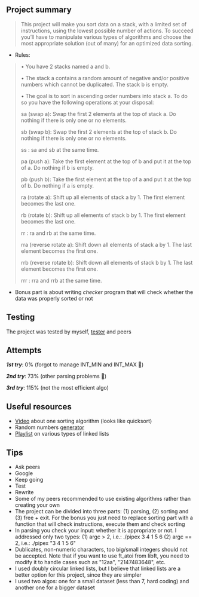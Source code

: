 ## **Project summary** 
> This project will make you sort data on a stack, with a limited set of instructions, using the lowest possible number of actions. To succeed you’ll have to manipulate various types of algorithms and choose the most appropriate solution (out of many) for an optimized data sorting.

* Rules:
>• You have 2 stacks named a and b.
>
>• The stack a contains a random amount of negative and/or positive numbers which cannot be duplicated. The stack b is empty.
>	
>• The goal is to sort in ascending order numbers into stack a. To do so you have the following operations at your disposal:
>
>	sa (swap a): Swap the first 2 elements at the top of stack a. Do nothing if there is only one or no elements.
>	
>	sb (swap b): Swap the first 2 elements at the top of stack b. Do nothing if there is only one or no elements.
>	
>	ss : sa and sb at the same time.
>	
>	pa (push a): Take the first element at the top of b and put it at the top of a. Do nothing if b is empty.
>	
>	pb (push b): Take the first element at the top of a and put it at the top of b. Do nothing if a is empty.
>	
>	ra (rotate a): Shift up all elements of stack a by 1. The first element becomes the last one.
>	
>	rb (rotate b): Shift up all elements of stack b by 1. The first element becomes the last one.
>	
>	rr : ra and rb at the same time.
>	
>	rra (reverse rotate a): Shift down all elements of stack a by 1. The last element becomes the first one.
>	
>	rrb (reverse rotate b): Shift down all elements of stack b by 1. The last element becomes the first one.
>	
>	rrr : rra and rrb at the same time.

* Bonus part is about writing _checker_ program that will check whether the data was properly sorted or not

## **Testing**
The project was tested by myself, [tester](https://github.com/LeoFu9487/push_swap_tester) and peers

## **Attempts**
**_1st try_**: 0% (forgot to manage INT_MIN and INT_MAX :full_moon_with_face:)

**_2nd try_**: 73% (other parsing problems :new_moon_with_face:)

**_3rd try_**: 115% (not the most efficient algo)

## **Useful resources**
* [Video](https://www.youtube.com/watch?v=7KW59UO55TQ) about one sorting algorithm (looks like quicksort)
* Random numbers [generator](https://www.calculatorsoup.com/calculators/statistics/random-number-generator.php)
* [Playlist](https://www.youtube.com/playlist?list=PLBlnK6fEyqRj9lld8sWIUNwlKfdUoPd1Y) on various types of linked lists


## **Tips**
* Ask peers
* Google
* Keep going
* Test
* Rewrite
* Some of my peers recommended to use existing algorithms rather than creating your own
* The project can be divided into three parts: (1) parsing, (2) sorting and (3) free + exit. For the bonus you just need to replace sorting part with a function that will check instructions, execute them and check sorting
* In parsing you check your input: whether it is appropriate or not. I addressed only two types: 
	(1) argc > 2, i.e.: ./pipex 3 4 1 5 6
	(2) argc == 2, i.e.: ./pipex "3 4 1 5 6"
* Dublicates, non-numeric characters, too big/small integers should not be accepted. Note that if you want to use ft_atoi from libft, you need to modify it to handle cases such as "12aa", "2147483648", etc.
* I used doubly circular linked lists, but I believe that linked lists are a better option for this project, since they are simpler
* I used two algos: one for a small dataset (less than 7, hard coding) and another one for a bigger dataset
